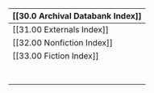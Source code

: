 
| [[30.0 Archival Databank Index]] |
| -------------------------------- |
| [[31.00 Externals Index]]        |
| [[32.00 Nonfiction Index]]       |
| [[33.00 Fiction Index]]          |
|                                  |
|                                  |
|                                  |
|                                  |
|                                  |
|                                  |
|                                  |
